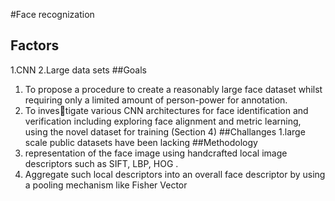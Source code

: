 #Face recognization
##    Factors
1.CNN
2.Large data sets
##Goals
1. To propose a procedure to create a reasonably large face dataset whilst requiring only a limited amount of person-power for annotation.
2. To investigate various CNN architectures for face identification and verification including exploring face alignment and metric learning, using the novel dataset for training (Section 4)
##Challanges
1.large scale public datasets have been lacking
##Methodology<br>
1. representation of the face image using handcrafted local image descriptors such as SIFT, LBP, HOG .
2. Aggregate such local descriptors into an overall face descriptor by using a
pooling mechanism like Fisher Vector
